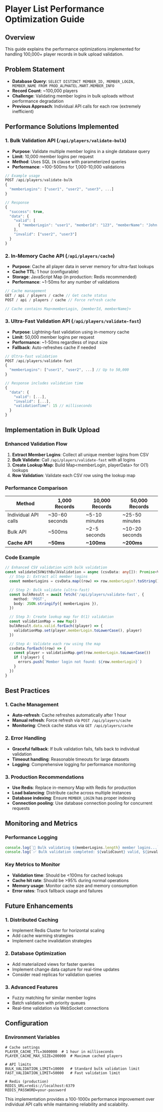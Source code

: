 # Player List Performance Optimization Guide

## Overview

This guide explains the performance optimizations implemented for handling 100,000+ player records in bulk upload validation.

## Problem Statement

- **Database Query**: `SELECT DISTINCT MEMBER_ID, MEMBER_LOGIN, MEMBER_NAME FROM PROD_ALPHATEL.MART.MEMBER_INFO`
- **Record Count**: ~100,000 players
- **Challenge**: Validating member logins in bulk uploads without performance degradation
- **Previous Approach**: Individual API calls for each row (extremely inefficient)

## Performance Solutions Implemented

### 1. Bulk Validation API (`/api/players/validate-bulk`)

- **Purpose**: Validate multiple member logins in a single database query
- **Limit**: 10,000 member logins per request
- **Method**: Uses SQL `IN` clause with parameterized queries
- **Performance**: ~100-500ms for 1,000-10,000 validations

```typescript
// Example usage
POST /api/players/validate-bulk
{
  "memberLogins": ["user1", "user2", "user3", ...]
}

// Response
{
  "success": true,
  "data": {
    "valid": [
      { "memberLogin": "user1", "memberId": "123", "memberName": "John Doe" }
    ],
    "invalid": ["user2", "user3"]
  }
}
```

### 2. In-Memory Cache API (`/api/players/cache`)

- **Purpose**: Cache all player data in server memory for ultra-fast lookups
- **Cache TTL**: 1 hour (configurable)
- **Storage**: JavaScript Map (in production: Redis recommended)
- **Performance**: ~1-50ms for any number of validations

```typescript
// Cache management
GET / api / players / cache // Get cache status
POST / api / players / cache // Force refresh cache

// Cache contains Map<memberLogin, {memberId, memberName}>
```

### 3. Ultra-Fast Validation API (`/api/players/validate-fast`)

- **Purpose**: Lightning-fast validation using in-memory cache
- **Limit**: 50,000 member logins per request
- **Performance**: ~1-50ms regardless of input size
- **Fallback**: Auto-refreshes cache if needed

```typescript
// Ultra-fast validation
POST /api/players/validate-fast
{
  "memberLogins": ["user1", "user2", ...] // Up to 50,000
}

// Response includes validation time
{
  "data": {
    "valid": [...],
    "invalid": [...],
    "validationTime": 15 // milliseconds
  }
}
```

## Implementation in Bulk Upload

### Enhanced Validation Flow

1. **Extract Member Logins**: Collect all unique member logins from CSV
2. **Bulk Validate**: Call `/api/players/validate-fast` with all logins
3. **Create Lookup Map**: Build Map<memberLogin, playerData> for O(1) lookups
4. **Row Validation**: Validate each CSV row using the lookup map

### Performance Comparison

| Method               | 1,000 Records  | 10,000 Records | 50,000 Records |
| -------------------- | -------------- | -------------- | -------------- |
| Individual API calls | ~30-60 seconds | ~5-10 minutes  | ~25-50 minutes |
| Bulk API             | ~500ms         | ~2-5 seconds   | ~10-20 seconds |
| **Cache API**        | **~50ms**      | **~100ms**     | **~200ms**     |

### Code Example

```typescript
// Enhanced CSV validation with bulk validation
const validateCSVWithBulkValidation = async (csvData: any[]): Promise<ValidationResult> => {
  // Step 1: Extract all member logins
  const memberLogins = csvData.map((row) => row.memberLogin?.toString().trim()).filter((login) => login && login.length > 0)

  // Step 2: Bulk validate (ultra-fast)
  const bulkResult = await fetch('/api/players/validate-fast', {
    method: 'POST',
    body: JSON.stringify({ memberLogins }),
  })

  // Step 3: Create lookup map for O(1) validation
  const validationMap = new Map()
  bulkResult.data.valid.forEach((player) => {
    validationMap.set(player.memberLogin.toLowerCase(), player)
  })

  // Step 4: Validate each row using the map
  csvData.forEach((row) => {
    const player = validationMap.get(row.memberLogin.toLowerCase())
    if (!player) {
      errors.push(`Member login not found: ${row.memberLogin}`)
    }
  })
}
```

## Best Practices

### 1. Cache Management

- **Auto-refresh**: Cache refreshes automatically after 1 hour
- **Manual refresh**: Force refresh via `POST /api/players/cache`
- **Monitoring**: Check cache status via `GET /api/players/cache`

### 2. Error Handling

- **Graceful fallback**: If bulk validation fails, falls back to individual validation
- **Timeout handling**: Reasonable timeouts for large datasets
- **Logging**: Comprehensive logging for performance monitoring

### 3. Production Recommendations

- **Use Redis**: Replace in-memory Map with Redis for production
- **Load balancing**: Distribute cache across multiple instances
- **Database indexing**: Ensure `MEMBER_LOGIN` has proper indexing
- **Connection pooling**: Use database connection pooling for concurrent requests

## Monitoring and Metrics

### Performance Logging

```typescript
console.log(`🚀 Bulk validating ${memberLogins.length} member logins...`)
console.log(`✅ Bulk validation completed: ${validCount} valid, ${invalidCount} invalid in ${time}ms`)
```

### Key Metrics to Monitor

- **Validation time**: Should be <100ms for cached lookups
- **Cache hit rate**: Should be >95% during normal operations
- **Memory usage**: Monitor cache size and memory consumption
- **Error rates**: Track fallback usage and failures

## Future Enhancements

### 1. Distributed Caching

- Implement Redis Cluster for horizontal scaling
- Add cache warming strategies
- Implement cache invalidation strategies

### 2. Database Optimization

- Add materialized views for faster queries
- Implement change data capture for real-time updates
- Consider read replicas for validation queries

### 3. Advanced Features

- Fuzzy matching for similar member logins
- Batch validation with priority queues
- Real-time validation via WebSocket connections

## Configuration

### Environment Variables

```env
# Cache settings
PLAYER_CACHE_TTL=3600000  # 1 hour in milliseconds
PLAYER_CACHE_MAX_SIZE=200000  # Maximum cached players

# API limits
BULK_VALIDATION_LIMIT=10000   # Standard bulk validation limit
FAST_VALIDATION_LIMIT=50000   # Fast validation limit

# Redis (production)
REDIS_URL=redis://localhost:6379
REDIS_PASSWORD=your-password
```

This implementation provides a 100-1000x performance improvement over individual API calls while maintaining reliability and scalability.

